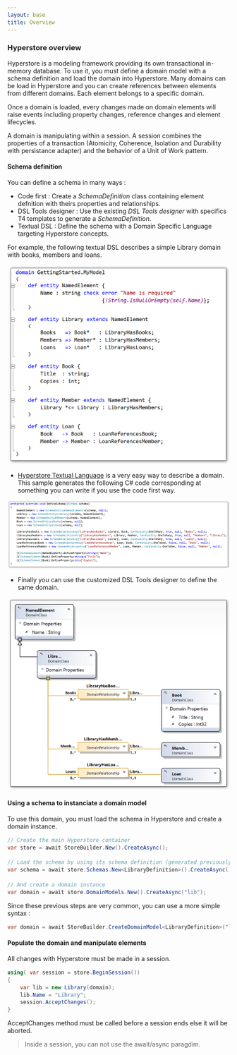 ```yaml
---
layout: base
title: Overview
---
```


### Hyperstore overview

Hyperstore is a modeling framework providing its own transactional in-memory database. To use it, you must define a domain model with a schema definition and load the domain into Hyperstore. Many domains can be load in Hyperstore and you can create references between elements from different domains. Each element belongs to a specific domain.

Once a domain is loaded, every changes made on domain elements will raise events including property changes, reference changes and element lifecycles.

A domain is manipulating within a session. A session combines the properties of a transaction (Atomicity, Coherence, Isolation and Durability with persistance adapter) and the behavior of a Unit of Work pattern.

#### Schema definition

You can define a schema in many ways :

* Code first : Create a *SchemaDefinition* class containing element defnition with theirs properties and relationships.
* DSL Tools designer : Use the existing *DSL Tools designer* with specifics T4 templates to generate a *SchemaDefinition*.
* Textual DSL : Define the schema with a Domain Specific Language targeting Hyperstore concepts.

For example, the following textual DSL describes a simple Library domain with books, members and loans.

![](/GettingStarted/img/o-dsl.png)

* [Hyperstore Textual Language](/DomainLanguage/Introduction) is a very easy way to describe a domain. This sample generates the following C# code corresponding at something you can write if you use the code first way.

![](/GettingStarted/img/o-codefirst.png)

* Finally you can use the customized DSL Tools designer to define the same domain.

![](/GettingStarted/img/o-dsltools.png)

#### Using a schema to instanciate a domain model

To use this domain, you must load the schema in Hyperstore and create a domain instance.

```csharp
// Create the main Hyperstore container
var store = await StoreBuilder.New().CreateAsync();

// Load the schema by using its schema definition (generated previously)
var schema = await store.Schemas.New<LibraryDefinition>().CreateAsync();

// And create a domain instance
var domain = await store.DomainModels.New().CreateAsync("lib");
```

Since these previous steps are very common, you can use a more simple syntax :

```csharp
var domain = await StoreBuilder.CreateDomainModel<LibraryDefinition>("lib");
```

#### Populate the domain and manipulate elements

All changes with Hyperstore must be made in a session.

```csharp
using( var session = store.BeginSession())
{
    var lib = new Library(domain);
    lib.Name = "Library";
    session.AcceptChanges();
}
```
AcceptChanges method must be called before a session ends else it will be aborted.

> Inside a session, you can not use the await/async paragdim.






